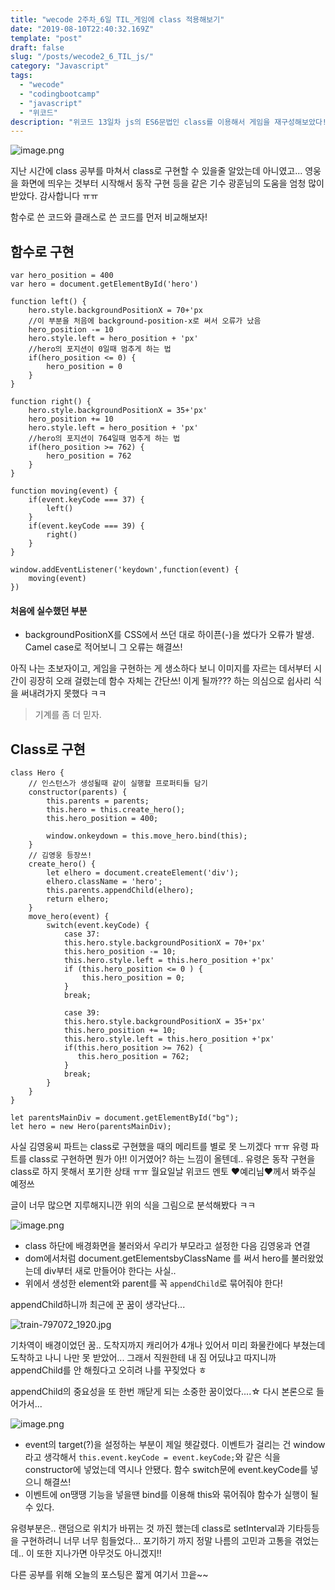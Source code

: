 ```yaml
---
title: "wecode 2주차_6일 TIL_게임에 class 적용해보기"
date: "2019-08-10T22:40:32.169Z"
template: "post"  
draft: false
slug: "/posts/wecode2_6_TIL_js/"
category: "Javascript"
tags:
  - "wecode"
  - "codingbootcamp"
  - "javascript"
  - "위코드"
description: "위코드 13일차 js의 ES6문법인 class를 이용해서 게임을 재구성해보았다! 정말 정말 많은 분들의 도움을 받았다..! 감사합니다!"
---
```


![image.png](https://images.velog.io/post-images/dooreplay/fea3ee60-bc07-11e9-b5c2-e3ccef6334a9/image.png)

지난 시간에 class 공부를 마쳐서 class로 구현할 수 있을줄 알았는데 아니였고... 영웅을 화면에 띄우는 것부터 시작해서 동작 구현 등을 같은 기수 광훈님의 도움을 엄청 많이 받았다. 감사합니다 ㅠㅠ

함수로 쓴 코드와 클래스로 쓴 코드를 먼저 비교해보자!


## 함수로 구현
```
var hero_position = 400
var hero = document.getElementById('hero')

function left() {
    hero.style.backgroundPositionX = 70+'px
    //이 부분을 처음에 background-position-x로 써서 오류가 났음
    hero_position -= 10
    hero.style.left = hero_position + 'px'
    //hero의 포지션이 0일때 멈추게 하는 법
    if(hero_position <= 0) {
        hero_position = 0 
    }
}

function right() {
    hero.style.backgroundPositionX = 35+'px'
    hero_position += 10
    hero.style.left = hero_position + 'px'
    //hero의 포지션이 764일때 멈추게 하는 법
    if(hero_position >= 762) {
        hero_position = 762
    }
}

function moving(event) {
    if(event.keyCode === 37) {
        left()
    }
    if(event.keyCode === 39) {
        right()
    }
}

window.addEventListener('keydown',function(event) {
    moving(event)
})
```

#### 처음에 실수했던 부분
* backgroundPositionX를 CSS에서 쓰던 대로 하이픈(-)을 썼다가 오류가 발생. Camel case로 적어보니 그 오류는 해결쓰!



아직 나는 초보자이고, 게임을 구현하는 게 생소하다 보니 이미지를 자르는 데서부터 시간이 굉장히 오래 걸렸는데 함수 자체는 간단쓰!
이게 될까??? 하는 의심으로 쉽사리 식을 써내려가지 못했다 ㅋㅋ 



> 기계를 좀 더 믿자.


## Class로 구현

```
class Hero {
    // 인스턴스가 생성될때 같이 실행할 프로퍼티들 담기
    constructor(parents) {
        this.parents = parents;
        this.hero = this.create_hero();
        this.hero_position = 400;

        window.onkeydown = this.move_hero.bind(this);
    }
    // 김영웅 등장쓰!
    create_hero() {
        let elhero = document.createElement('div');
        elhero.className = 'hero';
        this.parents.appendChild(elhero);
        return elhero;
    }
    move_hero(event) {
        switch(event.keyCode) {
            case 37:
            this.hero.style.backgroundPositionX = 70+'px'
            this.hero_position -= 10;
            this.hero.style.left = this.hero_position +'px'
            if (this.hero_position <= 0 ) {
                this.hero_position = 0;
            }
            break;
            
            case 39:
            this.hero.style.backgroundPositionX = 35+'px'
            this.hero_position += 10;
            this.hero.style.left = this.hero_position +'px'
            if(this.hero_position >= 762) {
               this.hero_position = 762; 
            }
            break;
        }
    }
}

let parentsMainDiv = document.getElementById("bg");
let hero = new Hero(parentsMainDiv);

```

사실 김영웅씨 파트는 class로 구현했을 때의 메리트를 별로 못 느끼겠다 ㅠㅠ
유령 파트를 class로 구현하면 뭔가 아!! 이거였어? 하는 느낌이 올텐데.. 유령은 동작 구현을 class로 하지 못해서 포기한 상태 ㅠㅠ 월요일날 위코드 멘토 ♥예리님♥께서 봐주실 예정쓰


글이 너무 많으면 지루해지니깐 위의 식을 그림으로 분석해봤다 ㅋㅋ

![image.png](https://images.velog.io/post-images/dooreplay/1aec0100-bc0a-11e9-b5c2-e3ccef6334a9/image.png)


* class 하단에 배경화면을 불러와서 우리가 부모라고 설정한 다음 김영웅과 연결
* dom에서처럼 document.getElementsbyClassName 를 써서 hero를 불러왔었는데 div부터 새로 만들어야 한다는 사실..
* 위에서 생성한 element와 parent를 꼭 `appendChild`로 묶어줘야 한다!

appendChild하니까 최근에 꾼 꿈이 생각난다...

![train-797072_1920.jpg](https://images.velog.io/post-images/dooreplay/1693adf0-bc0b-11e9-9347-7dd419aba616/train-7970721920.jpg)

기차역이 배경이었던 꿈.. 도착지까지 캐리어가 4개나 있어서 미리 화물칸에다 부쳤는데 도착하고 나니 나만 못 받았어... 그래서 직원한테 내 짐 어딨냐고 따지니까 appendChild를 안 해줬다고 오히려 나를 꾸짖었다 ㅎ

appendChild의 중요성을 또 한번 깨닫게 되는 소중한 꿈이었다....☆
다시 본론으로 들어가서...


![image.png](https://images.velog.io/post-images/dooreplay/dbd37a90-bc0c-11e9-b176-a3b978566f4d/image.png)

* event의 target(?)을 설정하는 부분이 제일 헷갈렸다. 이벤트가 걸리는 건 window라고 생각해서 `this.event.keyCode = event.keyCode;`와 같은 식을 constructor에 넣었는데 역시나 안됐다. 함수 switch문에 event.keyCode를 넣으니 해결쓰!
* 이벤트에 on땡땡 기능을 넣을땐 bind를 이용해 this와 묶어줘야 함수가 실행이 될 수 있다.


유령부분은.. 랜덤으로 위치가 바뀌는 것 까진 했는데 class로 setInterval과 기타등등을 구현하려니 너무 너무 힘들었다... 포기하기 까지 정말 나름의 고민과 고통을 겪었는데.. 이 또한 지나가면 아무것도 아니겠지!!

다른 공부를 위해 오늘의 포스팅은 짧게 여기서 끄읕~~
